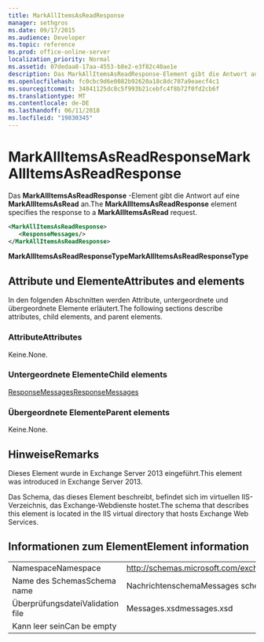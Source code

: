 ```yaml
---
title: MarkAllItemsAsReadResponse
manager: sethgros
ms.date: 09/17/2015
ms.audience: Developer
ms.topic: reference
ms.prod: office-online-server
localization_priority: Normal
ms.assetid: 07dedaa8-17aa-4553-b8e2-e3f82c40ae1e
description: Das MarkAllItemsAsReadResponse-Element gibt die Antwort auf eine MarkAllItemsAsRead an.
ms.openlocfilehash: fc0cbc9d6e0082b92620a18c8dc707a9eaecf4c1
ms.sourcegitcommit: 34041125dc8c5f993b21cebfc4f8b72f0fd2cb6f
ms.translationtype: MT
ms.contentlocale: de-DE
ms.lasthandoff: 06/11/2018
ms.locfileid: "19830345"
---
```

# <a name="markallitemsasreadresponse"></a><span data-ttu-id="8dca5-103">MarkAllItemsAsReadResponse</span><span class="sxs-lookup"><span data-stu-id="8dca5-103">MarkAllItemsAsReadResponse</span></span>

<span data-ttu-id="8dca5-104">Das **MarkAllItemsAsReadResponse** -Element gibt die Antwort auf eine **MarkAllItemsAsRead** an.</span><span class="sxs-lookup"><span data-stu-id="8dca5-104">The **MarkAllItemsAsReadResponse** element specifies the response to a **MarkAllItemsAsRead** request.</span></span> 
  
```XML
<MarkAllItemsAsReadResponse>
   <ResponseMessages/>
</MarkAllItemsAsReadResponse>
```

 <span data-ttu-id="8dca5-105">**MarkAllItemsAsReadResponseType**</span><span class="sxs-lookup"><span data-stu-id="8dca5-105">**MarkAllItemsAsReadResponseType**</span></span>
## <a name="attributes-and-elements"></a><span data-ttu-id="8dca5-106">Attribute und Elemente</span><span class="sxs-lookup"><span data-stu-id="8dca5-106">Attributes and elements</span></span>

<span data-ttu-id="8dca5-107">In den folgenden Abschnitten werden Attribute, untergeordnete und übergeordnete Elemente erläutert.</span><span class="sxs-lookup"><span data-stu-id="8dca5-107">The following sections describe attributes, child elements, and parent elements.</span></span>
  
### <a name="attributes"></a><span data-ttu-id="8dca5-108">Attribute</span><span class="sxs-lookup"><span data-stu-id="8dca5-108">Attributes</span></span>

<span data-ttu-id="8dca5-109">Keine.</span><span class="sxs-lookup"><span data-stu-id="8dca5-109">None.</span></span>
  
### <a name="child-elements"></a><span data-ttu-id="8dca5-110">Untergeordnete Elemente</span><span class="sxs-lookup"><span data-stu-id="8dca5-110">Child elements</span></span>

[<span data-ttu-id="8dca5-111">ResponseMessages</span><span class="sxs-lookup"><span data-stu-id="8dca5-111">ResponseMessages</span></span>](responsemessages.md)
  
### <a name="parent-elements"></a><span data-ttu-id="8dca5-112">Übergeordnete Elemente</span><span class="sxs-lookup"><span data-stu-id="8dca5-112">Parent elements</span></span>

<span data-ttu-id="8dca5-113">Keine.</span><span class="sxs-lookup"><span data-stu-id="8dca5-113">None.</span></span>
  
## <a name="remarks"></a><span data-ttu-id="8dca5-114">Hinweise</span><span class="sxs-lookup"><span data-stu-id="8dca5-114">Remarks</span></span>

<span data-ttu-id="8dca5-115">Dieses Element wurde in Exchange Server 2013 eingeführt.</span><span class="sxs-lookup"><span data-stu-id="8dca5-115">This element was introduced in Exchange Server 2013.</span></span>
  
<span data-ttu-id="8dca5-116">Das Schema, das dieses Element beschreibt, befindet sich im virtuellen IIS-Verzeichnis, das Exchange-Webdienste hostet.</span><span class="sxs-lookup"><span data-stu-id="8dca5-116">The schema that describes this element is located in the IIS virtual directory that hosts Exchange Web Services.</span></span>
  
## <a name="element-information"></a><span data-ttu-id="8dca5-117">Informationen zum Element</span><span class="sxs-lookup"><span data-stu-id="8dca5-117">Element information</span></span>

|||
|:-----|:-----|
|<span data-ttu-id="8dca5-118">Namespace</span><span class="sxs-lookup"><span data-stu-id="8dca5-118">Namespace</span></span>  <br/> |http://schemas.microsoft.com/exchange/services/2006/messages  <br/> |
|<span data-ttu-id="8dca5-119">Name des Schemas</span><span class="sxs-lookup"><span data-stu-id="8dca5-119">Schema name</span></span>  <br/> |<span data-ttu-id="8dca5-120">Nachrichtenschema</span><span class="sxs-lookup"><span data-stu-id="8dca5-120">Messages schema</span></span>  <br/> |
|<span data-ttu-id="8dca5-121">Überprüfungsdatei</span><span class="sxs-lookup"><span data-stu-id="8dca5-121">Validation file</span></span>  <br/> |<span data-ttu-id="8dca5-122">Messages.xsd</span><span class="sxs-lookup"><span data-stu-id="8dca5-122">messages.xsd</span></span>  <br/> |
|<span data-ttu-id="8dca5-123">Kann leer sein</span><span class="sxs-lookup"><span data-stu-id="8dca5-123">Can be empty</span></span>  <br/> ||
   

